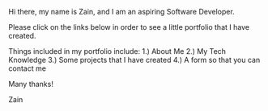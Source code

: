 Hi there, my name is Zain, and I am an aspiring Software Developer. 

Please click on the links below in order to see a little portfolio that I have created. 

Things included in my portfolio include:
1.) About Me
2.) My Tech Knowledge
3.) Some projects that I have created
4.) A form so that you can contact me


Many thanks!

Zain
